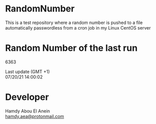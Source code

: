# RandomNumber    
This is a test repository where a random number is pushed to a file automatically passwordless from a cron job in my Linux CentOS server    
# Random Number of the last run   
6363
      
Last update (GMT +1)    
07/20/21 14:00:02
# Developer    
Hamdy Abou El Anein   
hamdy.aea@protonmail.com
